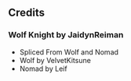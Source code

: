 ## Credits

### Wolf Knight by JaidynReiman

- Spliced From Wolf and Nomad
- Wolf by VelvetKitsune
- Nomad by Leif